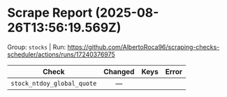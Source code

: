 # Scrape Report (2025-08-26T13:56:19.569Z)

Group: `stocks`  |  Run: https://github.com/AlbertoRoca96/scraping-checks-scheduler/actions/runs/17240376975

| Check | Changed | Keys | Error |
|---|:---:|:--|:--|
| `stock_ntdoy_global_quote` | — |  |  |
